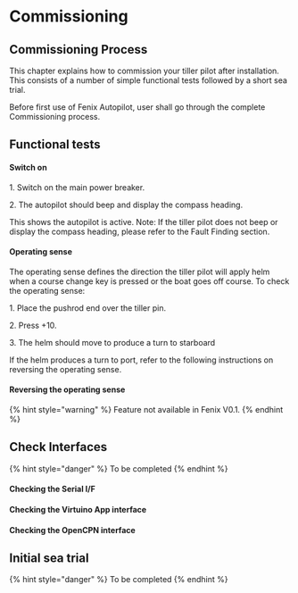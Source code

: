 # Commissioning

## Commissioning Process

This chapter explains how to commission your tiller pilot after installation. This consists of a number of simple functional tests followed by a short sea trial.

Before first use of Fenix Autopilot, user shall go through the complete Commissioning process.

## Functional tests

#### Switch on

1\. Switch on the main power breaker.

2\. The autopilot should beep and display the compass heading.&#x20;

This shows the autopilot is active. Note: If the tiller pilot does not beep or display the compass heading, please refer to the Fault Finding section.

#### Operating sense

The operating sense defines the direction the tiller pilot will apply helm when a course change key is pressed or the boat goes off course. To check the operating sense:

1\. Place the pushrod end over the tiller pin.

2\. Press +10.

3\. The helm should move to produce a turn to starboard

If the helm produces a turn to port, refer to the following instructions on reversing the operating sense.

#### Reversing the operating sense

{% hint style="warning" %}
Feature not available in Fenix V0.1.
{% endhint %}

## Check Interfaces

{% hint style="danger" %}
To be completed
{% endhint %}

#### Checking the Serial I/F

#### Checking the Virtuino App interface

#### Checking the OpenCPN interface

## Initial sea trial

{% hint style="danger" %}
To be completed
{% endhint %}

